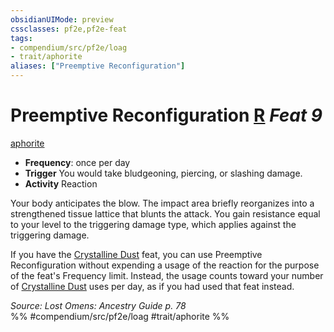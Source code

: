 ```yaml
---
obsidianUIMode: preview
cssclasses: pf2e,pf2e-feat
tags:
- compendium/src/pf2e/loag
- trait/aphorite
aliases: ["Preemptive Reconfiguration"]
---
```

# Preemptive Reconfiguration  [R](rules/core-rulebook/chapter-9-playing-the-game.md#Actions "Reaction") *Feat 9*  
[aphorite](rules/traits/aphorite-loag.md "Aphorite Ancestry & Heritage Trait")  

- **Frequency**: once per day
- **Trigger** You would take bludgeoning, piercing, or slashing damage.
- **Activity** Reaction

Your body anticipates the blow. The impact area briefly reorganizes into a strengthened tissue lattice that blunts the attack. You gain resistance equal to your level to the triggering damage type, which applies against the triggering damage.

If you have the [Crystalline Dust](compendium/feats/crystalline-dust-loag.md) feat, you can use Preemptive Reconfiguration without expending a usage of the reaction for the purpose of the feat's Frequency limit. Instead, the usage counts toward your number of [Crystalline Dust](compendium/feats/crystalline-dust-loag.md) uses per day, as if you had used that feat instead.

*Source: Lost Omens: Ancestry Guide p. 78*  
%% #compendium/src/pf2e/loag #trait/aphorite %%